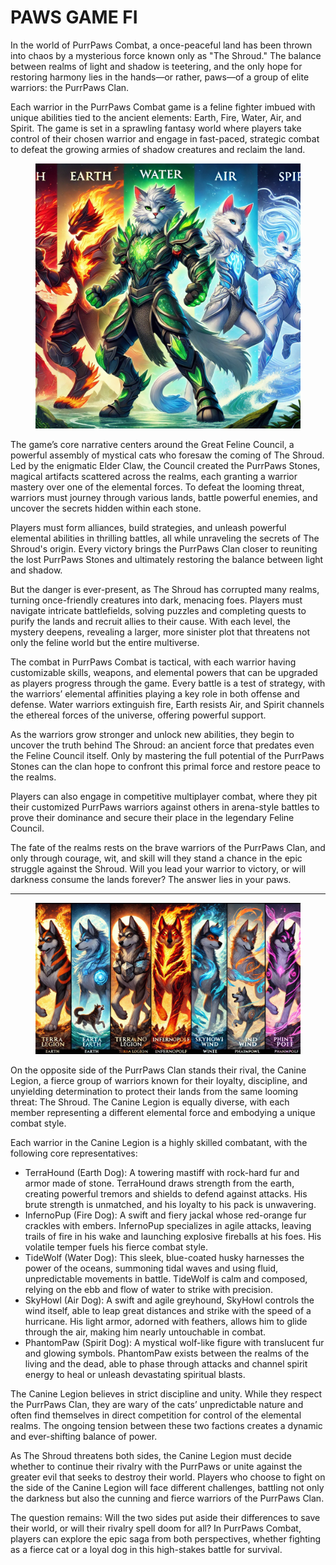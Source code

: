 # PAWS GAME FI

In the world of PurrPaws Combat, a once-peaceful land has been thrown into chaos by a mysterious force known only as "The Shroud." The balance between realms of light and shadow is teetering, and the only hope for restoring harmony lies in the hands—or rather, paws—of a group of elite warriors: the PurrPaws Clan.

Each warrior in the PurrPaws Combat game is a feline fighter imbued with unique abilities tied to the ancient elements: Earth, Fire, Water, Air, and Spirit. The game is set in a sprawling fantasy world where players take control of their chosen warrior and engage in fast-paced, strategic combat to defeat the growing armies of shadow creatures and reclaim the land.

<figure><img src="../../.gitbook/assets/61af60f0-ebdb-4ff9-857a-36d79a135f4a.webp" alt=""><figcaption></figcaption></figure>

The game’s core narrative centers around the Great Feline Council, a powerful assembly of mystical cats who foresaw the coming of The Shroud. Led by the enigmatic Elder Claw, the Council created the PurrPaws Stones, magical artifacts scattered across the realms, each granting a warrior mastery over one of the elemental forces. To defeat the looming threat, warriors must journey through various lands, battle powerful enemies, and uncover the secrets hidden within each stone.

Players must form alliances, build strategies, and unleash powerful elemental abilities in thrilling battles, all while unraveling the secrets of The Shroud's origin. Every victory brings the PurrPaws Clan closer to reuniting the lost PurrPaws Stones and ultimately restoring the balance between light and shadow.

But the danger is ever-present, as The Shroud has corrupted many realms, turning once-friendly creatures into dark, menacing foes. Players must navigate intricate battlefields, solving puzzles and completing quests to purify the lands and recruit allies to their cause. With each level, the mystery deepens, revealing a larger, more sinister plot that threatens not only the feline world but the entire multiverse.

The combat in PurrPaws Combat is tactical, with each warrior having customizable skills, weapons, and elemental powers that can be upgraded as players progress through the game. Every battle is a test of strategy, with the warriors’ elemental affinities playing a key role in both offense and defense. Water warriors extinguish fire, Earth resists Air, and Spirit channels the ethereal forces of the universe, offering powerful support.

As the warriors grow stronger and unlock new abilities, they begin to uncover the truth behind The Shroud: an ancient force that predates even the Feline Council itself. Only by mastering the full potential of the PurrPaws Stones can the clan hope to confront this primal force and restore peace to the realms.

Players can also engage in competitive multiplayer combat, where they pit their customized PurrPaws warriors against others in arena-style battles to prove their dominance and secure their place in the legendary Feline Council.

The fate of the realms rests on the brave warriors of the PurrPaws Clan, and only through courage, wit, and skill will they stand a chance in the epic struggle against the Shroud. Will you lead your warrior to victory, or will darkness consume the lands forever? The answer lies in your paws.



***

&#x20;

<figure><img src="../../.gitbook/assets/29f23e31-a8e9-45e8-8625-2095b9a49727.webp" alt=""><figcaption></figcaption></figure>

On the opposite side of the PurrPaws Clan stands their rival, the Canine Legion, a fierce group of warriors known for their loyalty, discipline, and unyielding determination to protect their lands from the same looming threat: The Shroud. The Canine Legion is equally diverse, with each member representing a different elemental force and embodying a unique combat style.

Each warrior in the Canine Legion is a highly skilled combatant, with the following core representatives:

* TerraHound (Earth Dog): A towering mastiff with rock-hard fur and armor made of stone. TerraHound draws strength from the earth, creating powerful tremors and shields to defend against attacks. His brute strength is unmatched, and his loyalty to his pack is unwavering.
* InfernoPup (Fire Dog): A swift and fiery jackal whose red-orange fur crackles with embers. InfernoPup specializes in agile attacks, leaving trails of fire in his wake and launching explosive fireballs at his foes. His volatile temper fuels his fierce combat style.
* TideWolf (Water Dog): This sleek, blue-coated husky harnesses the power of the oceans, summoning tidal waves and using fluid, unpredictable movements in battle. TideWolf is calm and composed, relying on the ebb and flow of water to strike with precision.
* SkyHowl (Air Dog): A swift and agile greyhound, SkyHowl controls the wind itself, able to leap great distances and strike with the speed of a hurricane. His light armor, adorned with feathers, allows him to glide through the air, making him nearly untouchable in combat.
* PhantomPaw (Spirit Dog): A mystical wolf-like figure with translucent fur and glowing symbols. PhantomPaw exists between the realms of the living and the dead, able to phase through attacks and channel spirit energy to heal or unleash devastating spiritual blasts.

The Canine Legion believes in strict discipline and unity. While they respect the PurrPaws Clan, they are wary of the cats’ unpredictable nature and often find themselves in direct competition for control of the elemental realms. The ongoing tension between these two factions creates a dynamic and ever-shifting balance of power.

As The Shroud threatens both sides, the Canine Legion must decide whether to continue their rivalry with the PurrPaws or unite against the greater evil that seeks to destroy their world. Players who choose to fight on the side of the Canine Legion will face different challenges, battling not only the darkness but also the cunning and fierce warriors of the PurrPaws Clan.

The question remains: Will the two sides put aside their differences to save their world, or will their rivalry spell doom for all? In PurrPaws Combat, players can explore the epic saga from both perspectives, whether fighting as a fierce cat or a loyal dog in this high-stakes battle for survival.
